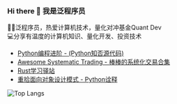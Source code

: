 ### Hi there 👋 我是泛程序员

👨‍💻泛程序员，热爱计算机技术，量化对冲基金Quant Dev  
💻分享有温度的计算机知识、量化开发、投资技术

- [Python编程进阶 - (Python知否源代码)](https://github.com/wangzhe3224/Python-zhifou)
- [Awesome Systematic Trading - 棒棒的系统化交易合集](https://github.com/wangzhe3224/awesome-systematic-trading)
- [Rust学习驿站](https://github.com/wangzhe3224/rust-learning)
- [重拾面向对象设计模式 - Python诠释](https://github.com/wangzhe3224/Python-zhifou/tree/master/src/design_pattern)

![Top Langs](https://github-readme-stats.vercel.app/api/top-langs/?username=wangzhe3224&hide=Jupyter%20Notebook,C++,Fortran,HTML,JavaScript,Cpp,Stylus，Groff,groff,assembly,Stylus,makefile&langs_count=5)
